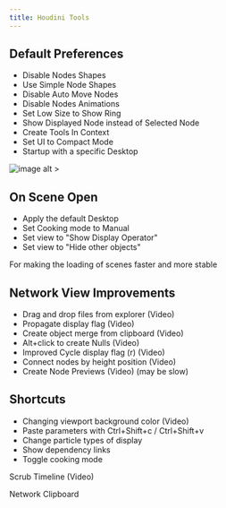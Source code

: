```yaml
---
title: Houdini Tools
---
```


## Default Preferences



* Disable Nodes Shapes  
* Use Simple Node Shapes  
* Disable Auto Move Nodes  
* Disable Nodes Animations  
* Set Low Size to Show Ring  
* Show Displayed Node instead of Selected Node  
* Create Tools In Context  
* Set UI to Compact Mode  
* Startup with a specific Desktop  

![image alt >]({{site.baseurl}}/medias/first_launch.png)



## On Scene Open 

* Apply the default Desktop  
* Set Cooking mode to Manual  
* Set view to "Show Display Operator"  
* Set view to "Hide other objects"

For making the loading of scenes faster and more stable 



## Network View Improvements

* Drag and drop files from explorer (Video)  
* Propagate display flag  (Video)  
* Create object merge from clipboard (Video)  
* Alt+click to create Nulls (Video)  
* Improved Cycle display flag (r) (Video)  
* Connect nodes by height position (Video)  
* Create Node Previews (Video) (may be slow) 




## Shortcuts 

* Changing viewport background color  (Video)  
* Paste parameters with Ctrl+Shift+c / Ctrl+Shift+v  
* Change particle types of display  
* Show dependency links
* Toggle cooking mode   


Scrub Timeline (Video) 

Network Clipboard 
